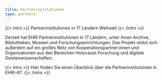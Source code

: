 ```yaml
---
title: Partnerinstitutionen
type: partners
---
```


{{< intro >}}
Partnerinstitutionen in 17 Ländern Weltweit
{{< /intro >}}

Derzeit hat EHRI Partnerinstitutionen in 17 Ländern, unter ihnen Archive, Bibliotheken, Museen und Forschungseinrichtungen. Das Projekt stützt sich außerdem auf ein großes Netz von Kooperationspartner:innen und Organisationen aus den Bereichen Holocaust-Forschung und digitale Geisteswissenschaften.

{{< intro >}}
Hier finden Sie einen Überblick über die Partnerinstitutionen in EHRI-AT: 
{{< /intro >}}